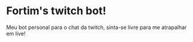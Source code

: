 # Fortim's twitch bot!


Meu bot personal para o chat da twitch, sinta-se livre para me atrapalhar em live!